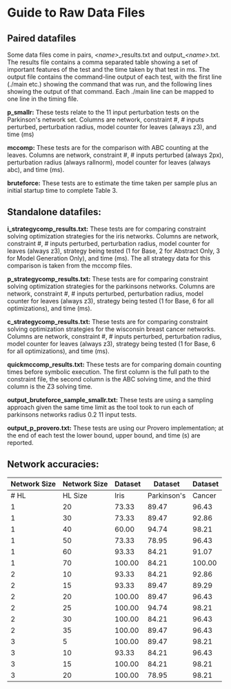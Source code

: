 # Guide to Raw Data Files

## Paired datafiles

Some data files come in pairs, *\<name\>*\_results.txt and output\_*\<name\>*.txt. The results file contains a comma separated table showing a set of important features of the test and the time taken by that test in ms. The output file contains the command-line output of each test, with the first line (./main etc.) showing the command that was run, and the following lines showing the output of that command. Each ./main line can be mapped to one line in the timing file.

**p_smallr:**
    These tests relate to the 11 input perturbation tests on the Parkinson's network set. Columns are network, constraint #, # inputs perturbed, perturbation radius, model counter for leaves (always z3), and time (ms)

**mccomp:**
    These tests are for the comparison with ABC counting at the leaves. Columns are network, constraint #, # inputs perturbed (always 2px), perturbation radius (always rallnorm), model counter for leaves (always abc), and time (ms). 

**bruteforce:**
    These tests are to estimate the time taken per sample plus an initial startup time to complete Table 3.


## Standalone datafiles: 

**i_strategycomp_results.txt:**
    These tests are for comparing constraint solving optimization strategies for the iris networks. Columns are network, constraint #, # inputs perturbed, perturbation radius, model counter for leaves (always z3), strategy being tested (1 for Base, 2 for Abstract Only, 3 for Model Generation Only), and time (ms). The all strategy data for this comparison is taken from the mccomp files.

**p_strategycomp_results.txt:**
    These tests are for comparing constraint solving optimization strategies for the parkinsons networks. Columns are network, constraint #, # inputs perturbed, perturbation radius, model counter for leaves (always z3), strategy being tested (1 for Base, 6 for all optimizations), and time (ms).

**c_strategycomp_results.txt:**
    These tests are for comparing constraint solving optimization strategies for the wisconsin breast cancer networks. Columns are network, constraint #, # inputs perturbed, perturbation radius, model counter for leaves (always z3), strategy being tested (1 for Base, 6 for all optimizations), and time (ms).

**quickmccomp_results.txt:**
    These tests are for comparing domain counting times before symbolic execution. The first column is the full path to the constraint file, the second column is the ABC solving time, and the third column is the Z3 solving time.

**output_bruteforce_sample_smallr.txt:**
    These tests are using a sampling approach given the same time limit as the tool took to run each of parkinsons networks radius 0.2 11 input tests.

**output_p_provero.txt:**
    These tests are using our Provero implementation; at the end of each test the lower bound, upper bound, and time (s) are reported.


## Network accuracies:
| Network Size | Network Size | Dataset | Dataset | Dataset |
|------------------------------------|-------------------------------|--------|-------------|-------|
| # HL                               | HL Size                       | Iris   | Parkinson's | Cancer |
| 1                                  | 20                            | 73.33  | 89.47       | 96.43  |
| 1                                  | 30                            | 73.33  | 89.47       | 92.86  |
| 1                                  | 40                            | 60.00  | 94.74       | 98.21  |
| 1                                  | 50                            | 73.33  | 78.95       | 96.43  |
| 1                                  | 60                            | 93.33  | 84.21       | 91.07  |
| 1                                  | 70                            | 100.00 | 84.21       | 100.00 |
| 2                                  | 10                            | 93.33  | 84.21       | 92.86  |
| 2                                  | 15                            | 93.33  | 89.47       | 89.29  |
| 2                                  | 20                            | 100.00 | 89.47       | 96.43  |
| 2                                  | 25                            | 100.00 | 94.74       | 98.21  |
| 2                                  | 30                            | 100.00 | 84.21       | 96.43  |
| 2                                  | 35                            | 100.00 | 89.47       | 96.43  |
| 3                                  | 5                             | 100.00 | 89.47       | 98.21  |
| 3                                  | 10                            | 93.33  | 84.21       | 96.43  |
| 3                                  | 15                            | 100.00 | 84.21       | 98.21  |
| 3                                  | 20                            | 100.00 | 78.95       | 98.21  |

